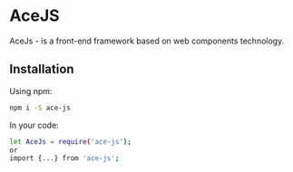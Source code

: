# AceJS

AceJs - is a front-end framework based on web components technology.

## Installation

Using npm:

```bash
npm i -S ace-js
```

In your code:

```bash
let AceJs = require('ace-js');
or
import {...} from 'ace-js';
```
